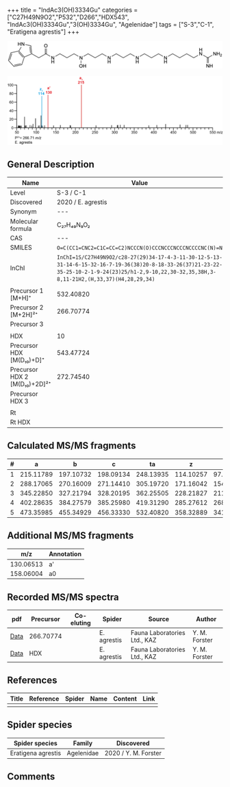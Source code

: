 +++
title = "IndAc3(OH)3334Gu"
categories = ["C27H49N9O2","P532","D266","HDX543",
"IndAc3(OH)3334Gu","3(OH)3334Gu",
"Agelenidae"]
tags = ["S-3","C-1",
"Eratigena agrestis"]
+++

![](/img/IndAc3(OH)3334Gu.png)

![](/img_MSMS/532_IndAc3(OH)3334Gu_Ea_2.png?classes=border)

## General Description

| Name                       | Value              |
|----------------------------|--------------------|
| Level                      | S-3 / C-1          |
| Discovered                 | 2020 / E. agrestis |
| Synonym                    | ---                |
| Molecular formula          | C₂₇H₄₉N₉O₂                   |
| CAS                        | ---                |
| SMILES | `O=C(CC1=CNC2=C1C=CC=C2)NCCCN(O)CCCNCCCNCCCNCCCCNC(N)=N`  |
| InChI  | `InChI=1S/C27H49N9O2/c28-27(29)34-17-4-3-11-30-12-5-13-31-14-6-15-32-16-7-19-36(38)20-8-18-33-26(37)21-23-22-35-25-10-2-1-9-24(23)25/h1-2,9-10,22,30-32,35,38H,3-8,11-21H2,(H,33,37)(H4,28,29,34)`  |
|                            |                    |
| Precursor 1 [M+H]⁺         | 532.40820                   |
| Precursor 2 [M+2H]²⁺       | 266.70774                   |
| Precursor 3                |                    |
|                            |                    |
| HDX                        | 10                   |
| Precursor HDX   [M(D₁₀)+D]⁺   | 543.47724                   |
| Precursor HDX 2 [M(D₁₀)+2D]²⁺ | 272.74540                   |
| Precursor HDX 3            |                    |
|                            |                    |
| Rt                         |                    |
| Rt HDX                     |                    |

## Calculated MS/MS fragments

| # | a         | b         | c         | ta        | z         | y         | tz        |
|---|-----------|-----------|-----------|-----------|-----------|-----------|-----------|
| 1 | 215.11789 | 197.10732 | 198.09134 | 248.13935 | 114.10257 | 97.07602 | 131.12912 |
| 2 | 288.17065 | 270.16009 | 271.14410 | 305.19720 | 171.16042 | 154.13387 | 188.18697 |
| 3 | 345.22850 | 327.21794 | 328.20195 | 362.25505 | 228.21827 | 211.19172 | 245.24482 |
| 4 | 402.28635 | 384.27579 | 385.25980 | 419.31290 | 285.27612 | 268.24957 | 318.29759 |
| 5 | 473.35985 | 455.34929 | 456.33330 | 532.40820 | 358.32889 | 341.30234 | 375.35543 |

## Additional MS/MS fragments

| m/z | Annotation |
|-----|------------|
| 130.06513 | a'         |
| 158.06004 | a0         |

## Recorded MS/MS spectra

| pdf                                             | Precursor | Co-eluting | Spider      | Source                       | Author        |
|-------------------------------------------------|-----------|------------|-------------|------------------------------|---------------|
| [Data](/pdf/E-agrestis/532_IndAc3(OH)3334Gu_Ea_2.pdf)   |266.70774 |            | E. agrestis | Fauna Laboratories Ltd., KAZ | Y. M. Forster |
| [Data](/pdf/E-agrestis/532_IndAc3(OH)3334Gu_Ea_2_HDX.pdf)   | HDX |            | E. agrestis | Fauna Laboratories Ltd., KAZ | Y. M. Forster |


## References

| Title | Reference | Spider | Name | Content | Link |
|-------|-----------|--------|------|---------|------|
|       |           |        |      |         |      |

## Spider species

| Spider species     | Family     | Discovered           |
|--------------------|------------|----------------------|
| Eratigena agrestis | Agelenidae | 2020 / Y. M. Forster |

## Comments